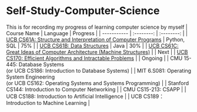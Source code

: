 # Self-Study-Computer-Science
This is for recording my progress of learning computer science by myself
| Course Name | Language | Progress |
| ----------- | :--------: | :--------: | 
| [UCB CS61A: Structure and Interpretation of Computer Programs](https://github.com/moonlightpond/cs61a) | Python, SQL | 75% |
| [UCB CS61B: Data Structures](https://github.com/moonlightpond/cs61b) | Java | 30% |
| [UCB CS61C: Great Ideas of Computer Architecture (Machine Structures)](https://github.com/moonlightpond/cs61c) |  | Next |
| [UCB CS170: Efficient Algorithms and Intractable Problems](https://github.com/moonlightpond/cs170) | | Ongoing |
| CMU 15-445: Database Systems <br> (or UCB CS186: Introduction to Database Systems) |
| MIT 6.S081: Operating System Engineering <br> (or UCB CS162: Operating Systems and Systems Programming) | 
| Stanford CS144: Introduction to Computer Networking |
| CMU CS15-213: CSAPP |
| UCB CS188: Introduction to Artificial Intelligence |
| UCB CS189：Introduction to Machine Learning |
